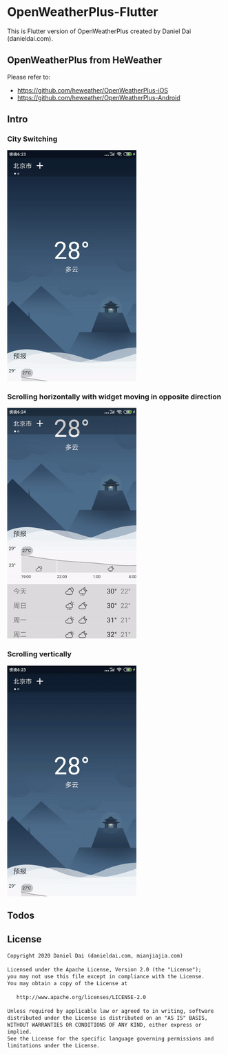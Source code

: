 # OpenWeatherPlus-Flutter

This is Flutter version of OpenWeatherPlus created by Daniel Dai (danieldai.com).
 
## OpenWeatherPlus from HeWeather

Please refer to:

- https://github.com/heweather/OpenWeatherPlus-iOS
- https://github.com/heweather/OpenWeatherPlus-Android

## Intro

### City Switching
<img src="/doc/images/1.gif" width="300">

### Scrolling horizontally with widget moving in opposite direction  
<img src="/doc/images/3.gif" width="300">

### Scrolling vertically
<img src="/doc/images/2.gif" width="300">

## Todos


## License

	Copyright 2020 Daniel Dai (danieldai.com, mianjiajia.com)

    Licensed under the Apache License, Version 2.0 (the "License");
    you may not use this file except in compliance with the License.
    You may obtain a copy of the License at

       http://www.apache.org/licenses/LICENSE-2.0

    Unless required by applicable law or agreed to in writing, software
    distributed under the License is distributed on an "AS IS" BASIS,
    WITHOUT WARRANTIES OR CONDITIONS OF ANY KIND, either express or implied.
    See the License for the specific language governing permissions and
    limitations under the License.
